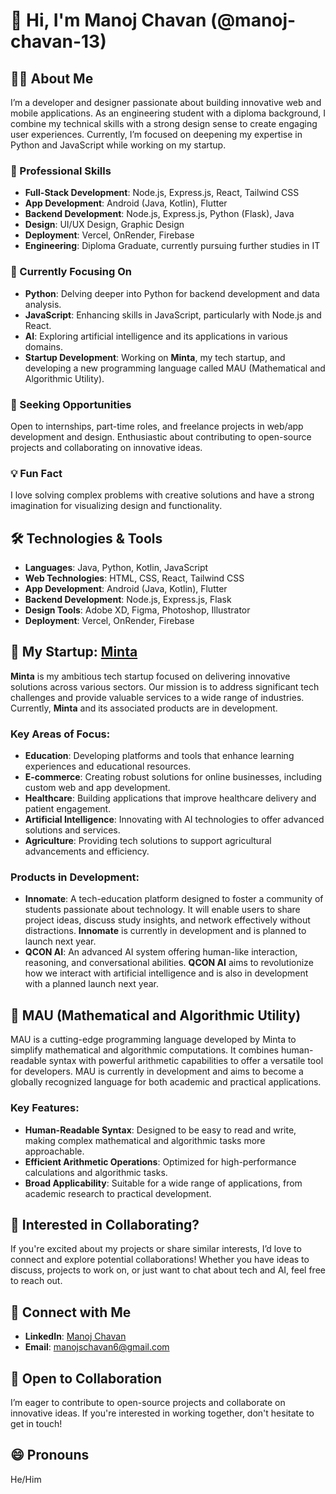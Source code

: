 # 👋 Hi, I'm Manoj Chavan (@manoj-chavan-13)

## 👨‍💻 About Me

I’m a developer and designer passionate about building innovative web and mobile applications. As an engineering student with a diploma background, I combine my technical skills with a strong design sense to create engaging user experiences. Currently, I’m focused on deepening my expertise in Python and JavaScript while working on my startup.

### 🌟 Professional Skills

- **Full-Stack Development**: Node.js, Express.js, React, Tailwind CSS
- **App Development**: Android (Java, Kotlin), Flutter
- **Backend Development**: Node.js, Express.js, Python (Flask), Java
- **Design**: UI/UX Design, Graphic Design
- **Deployment**: Vercel, OnRender, Firebase
- **Engineering**: Diploma Graduate, currently pursuing further studies in IT

### 🌱 Currently Focusing On

- **Python**: Delving deeper into Python for backend development and data analysis.
- **JavaScript**: Enhancing skills in JavaScript, particularly with Node.js and React.
- **AI**: Exploring artificial intelligence and its applications in various domains.
- **Startup Development**: Working on **Minta**, my tech startup, and developing a new programming language called MAU (Mathematical and Algorithmic Utility).

### 💼 Seeking Opportunities

Open to internships, part-time roles, and freelance projects in web/app development and design. Enthusiastic about contributing to open-source projects and collaborating on innovative ideas.

### 💡 Fun Fact

I love solving complex problems with creative solutions and have a strong imagination for visualizing design and functionality.

## 🛠️ Technologies & Tools

- **Languages**: Java, Python, Kotlin, JavaScript
- **Web Technologies**: HTML, CSS, React, Tailwind CSS
- **App Development**: Android (Java, Kotlin), Flutter
- **Backend Development**: Node.js, Express.js, Flask
- **Design Tools**: Adobe XD, Figma, Photoshop, Illustrator
- **Deployment**: Vercel, OnRender, Firebase

## 🚀 My Startup: [Minta](https://minta.in)

**Minta** is my ambitious tech startup focused on delivering innovative solutions across various sectors. Our mission is to address significant tech challenges and provide valuable services to a wide range of industries. Currently, **Minta** and its associated products are in development.

### Key Areas of Focus:
- **Education**: Developing platforms and tools that enhance learning experiences and educational resources.
- **E-commerce**: Creating robust solutions for online businesses, including custom web and app development.
- **Healthcare**: Building applications that improve healthcare delivery and patient engagement.
- **Artificial Intelligence**: Innovating with AI technologies to offer advanced solutions and services.
- **Agriculture**: Providing tech solutions to support agricultural advancements and efficiency.

### Products in Development:
- **Innomate**: A tech-education platform designed to foster a community of students passionate about technology. It will enable users to share project ideas, discuss study insights, and network effectively without distractions. **Innomate** is currently in development and is planned to launch next year.
- **QCON AI**: An advanced AI system offering human-like interaction, reasoning, and conversational abilities. **QCON AI** aims to revolutionize how we interact with artificial intelligence and is also in development with a planned launch next year.

## 🌟 MAU (Mathematical and Algorithmic Utility)

MAU is a cutting-edge programming language developed by Minta to simplify mathematical and algorithmic computations. It combines human-readable syntax with powerful arithmetic capabilities to offer a versatile tool for developers. MAU is currently in development and aims to become a globally recognized language for both academic and practical applications.

### Key Features:
- **Human-Readable Syntax**: Designed to be easy to read and write, making complex mathematical and algorithmic tasks more approachable.
- **Efficient Arithmetic Operations**: Optimized for high-performance calculations and algorithmic tasks.
- **Broad Applicability**: Suitable for a wide range of applications, from academic research to practical development.

## 🤝 Interested in Collaborating?

If you're excited about my projects or share similar interests, I’d love to connect and explore potential collaborations! Whether you have ideas to discuss, projects to work on, or just want to chat about tech and AI, feel free to reach out.

## 💬 Connect with Me

- **LinkedIn**: [Manoj Chavan](https://www.linkedin.com/in/manojchavan1311)
- **Email**: [manojschavan6@gmail.com](mailto:manojschavan6@gmail.com)

## 🚀 Open to Collaboration

I’m eager to contribute to open-source projects and collaborate on innovative ideas. If you're interested in working together, don't hesitate to get in touch!

## 😄 Pronouns

He/Him
